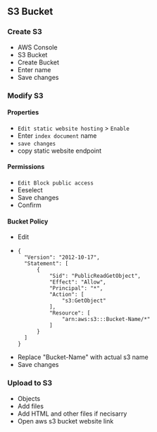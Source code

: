 ## S3 Bucket

### Create S3
- AWS Console
- S3 Bucket
- Create Bucket
- Enter name
- Save changes

### Modify S3
#### Properties
- `Edit static website hosting` > `Enable`
- Enter `index document` name
- `save changes`
- copy static website endpoint
#### Permissions
- `Edit Block public access`
- Eeselect
- Save changes 
- Confirm
#### Bucket Policy
- Edit
- ```
  {
    "Version": "2012-10-17",
    "Statement": [
    	{
        	"Sid": "PublicReadGetObject",
        	"Effect": "Allow",
        	"Principal": "*",
        	"Action": [
            	"s3:GetObject"
        	],
        	"Resource": [
                "arn:aws:s3:::Bucket-Name/*"
        	]
    	}
    ]
  }
- Replace "Bucket-Name" with actual s3 name
- Save changes
### Upload to S3
- Objects
- Add files
- Add HTML and other files if necisarry
- Open aws s3 bucket website link
